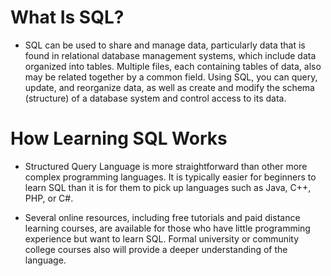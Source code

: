 # What Is SQL?
* SQL can be used to share and manage data, particularly data that is found in relational database management systems, which include data organized into tables. Multiple files, each containing tables of data, also may be related together by a common field. Using SQL, you can query, update, and reorganize data, as well as create and modify the schema (structure) of a database system and control access to its data.

# How Learning SQL Works
* Structured Query Language is more straightforward than other more complex programming languages. It is typically easier for beginners to learn SQL than it is for them to pick up languages such as Java, C++, PHP, or C#.

* Several online resources, including free tutorials and paid distance learning courses, are available for those who have little programming experience but want to learn SQL. Formal university or community college courses also will provide a deeper understanding of the language.